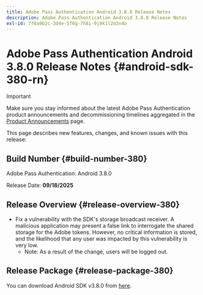 ```yaml
---
title: Adobe Pass Authentication Android 3.8.0 Release Notes
description: Adobe Pass Authentication Android 3.8.0 Release Notes
exl-id: 7f8a9b2c-3d4e-5f6g-7h8i-9j0k1l2m3n4o
---
```

# Adobe Pass Authentication Android 3.8.0 Release Notes {#android-sdk-380-rn}

>[!IMPORTANT]
>
> Make sure you stay informed about the latest Adobe Pass Authentication product announcements and decommissioning timelines aggregated in the [Product Announcements](/help/authentication/product-announcements.md) page.

This page describes new features, changes, and known issues with this release:

## Build Number {#build-number-380}

Adobe Pass Authentication: Android 3.8.0

Release Date: **09/18/2025**

## Release Overview {#release-overview-380}

* Fix a vulnerability with the SDK's storage broadcast receiver. A malicious application may present a false link to interrogate the shared storage for the Adobe tokens.
  However, no critical information is stored, and the likelihood that any user was impacted by this vulnerability is very low.
  * Note: As a result of the change, users will be logged out.
  
## Release Package {#release-package-380}

You can download Android SDK v3.8.0 from [here](https://tve.zendesk.com/hc/en-us/articles/204963219-Android-Native-AccessEnabler-Library).
